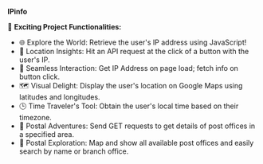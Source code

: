**IPinfo**

🚀 **Exciting Project Functionalities:**

- 🌐 Explore the World: Retrieve the user's IP address using JavaScript!
- 📡 Location Insights: Hit an API request at the click of a button with the user's IP.
- 🔄 Seamless Interaction: Get IP Address on page load; fetch info on button click.
- 🗺️ Visual Delight: Display the user's location on Google Maps using latitudes and longitudes.
- 🕒 Time Traveler's Tool: Obtain the user's local time based on their timezone.
- 🏢 Postal Adventures: Send GET requests to get details of post offices in a specified area.
- 📮 Postal Exploration: Map and show all available post offices and easily search by name or branch office.
